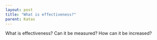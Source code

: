 ```yaml
---
layout: post
title: "What is effectiveness?"
parent: Katas
---
```

What is effectiveness? Can it be measured? How can it be increased?
